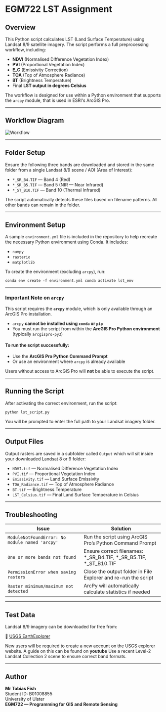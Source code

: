 # EGM722 LST Assignment

## Overview

This Python script calculates LST (Land Surface Temperature) using Landsat 8/9 satellite imagery. The script performs a full preprocessing workflow, including:

- **NDVI** (Normalised Difference Vegetation Index)
- **PVI** (Proportional Vegetation Index)
- **E_C** (Emissivity Correction)
- **TOA** (Top of Atmosphere Radiance)
- **BT** (Brightness Temperature)
- Final **LST output in degrees Celsius**

The workflow is designed for use within a Python environment that supports the `arcpy` module, that is used in ESRI's ArcGIS Pro.

---

## Workflow Diagram

![Workflow](https://github.com/user-attachments/assets/52709a2e-42bb-4c35-b070-17c3708d7ba0)

---

## Folder Setup

Ensure the following three bands are downloaded and stored in the same folder from a single Landsat 8/9 scene / AOI (Area of Interest):

- `*_SR_B4.TIF` — Band 4 (Red)
- `*_SR_B5.TIF` — Band 5 (NIR — Near Infrared)
- `*_ST_B10.TIF` — Band 10 (Thermal Infrared)

The script automatically detects these files based on filename patterns. All other bands can remain in the folder.

---

## Environment Setup

A sample `environment.yml` file is included in the repository to help recreate the necessary Python environment using Conda. It includes:

- `numpy`
- `rasterio`
- `matplotlib`

To create the environment (excluding `arcpy`), run:

``` conda env create -f environment.yml conda activate lst_env ```

---

### Important Note on `arcpy`

This script requires the **`arcpy`** module, which is only available through an ArcGIS Pro installation.

- `arcpy` **cannot be installed using `conda` or `pip`**
- You must run the script from within the **ArcGIS Pro Python environment** (typically `arcgispro-py3`)

#### To run the script successfully:
- Use the **ArcGIS Pro Python Command Prompt**
- Or use an environment where `arcpy` is already available

Users without access to ArcGIS Pro will **not** be able to execute the script.

---

## Running the Script

After activating the correct environment, run the script:

``` python lst_script.py ```

You will be prompted to enter the full path to your Landsat imagery folder.

---

## Output Files

Output rasters are saved in a subfolder called `Output` which will sit inside your downloaded Landsat 8 or 9 folder:

- `NDVI.tif` — Normalised Difference Vegetation Index
- `PVI.tif` — Proportional Vegetation Index
- `Emissivity.tif` — Land Surface Emissivity
- `TOA_Radiance.tif` — Top of Atmosphere Radiance
- `BT.tif` — Brightness Temperature
- `LST_Celsius.tif` — Final Land Surface Temperature in Celsius

---

## Troubleshooting

| Issue                                           | Solution                                                      |
|------------------------------------------------|---------------------------------------------------------------|
| `ModuleNotFoundError: No module named 'arcpy'` | Run the script using ArcGIS Pro’s Python Command Prompt       |
| `One or more bands not found`                  | Ensure correct filenames: *_SR_B4.TIF, *_SR_B5.TIF, *_ST_B10.TIF |
| `PermissionError when saving rasters`          | Close the output folder in File Explorer and re-run the script |
| `Raster minimum/maximum not detected`          | ArcPy will automatically calculate statistics if needed       |

---

## Test Data

Landsat 8/9 imagery can be downloaded for free from:

📎 [USGS EarthExplorer](https://earthexplorer.usgs.gov/)

New users will be required to create a new account on the USGS explorer website.
A guide on this can be found on **youtube**
Use a recent Level-2 Landsat Collection 2 scene to ensure correct band formats.

---

## Author

**Mr Tobias Fish**  
Student ID: B01008855  
University of Ulster  
**EGM722 — Programming for GIS and Remote Sensing**
